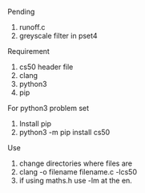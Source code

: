 Pending
1) runoff.c 
2) greyscale filter in pset4

Requirement
1) cs50 header file
2) clang
3) python3
4) pip

For python3 problem set
  1) Install pip
  2) python3 -m pip install cs50

Use 
1) change directories where files are
2) clang -o filename filename.c -lcs50
3) if using maths.h use -lm at the en.
